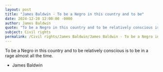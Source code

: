 ```yaml
---
layout: post
title: "James Baldwin - To be a Negro in this country and to be"
date: 2024-12-28 12:00:00 -0000
author: James Baldwin
quote: "To be a Negro in this country and to be relatively conscious is to be in a rage almost all the time."
subject: Civil rights
permalink: /Civil rights/James Baldwin/James Baldwin - To be a Negro in this country and to be
---
```


To be a Negro in this country and to be relatively conscious is to be in a rage almost all the time.

- James Baldwin
